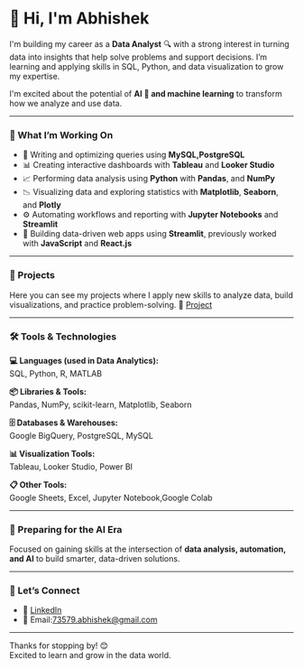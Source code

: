 # 👋 Hi, I'm Abhishek

I'm building my career as a **Data Analyst** 🔍 with a strong interest in turning data into insights that help solve problems and support decisions. I’m learning and applying skills in SQL, Python, and data visualization to grow my expertise.

I'm excited about the potential of **AI 🤖 and machine learning** to transform how we analyze and use data.

---

### 💼 What I’m Working On
- 🔎 Writing and optimizing queries using **MySQL,PostgreSQL**    
- 📊 Creating interactive dashboards with **Tableau** and **Looker Studio**
- 📈 Performing data analysis using **Python** with **Pandas**, and **NumPy**
- 📉 Visualizing data and exploring statistics with **Matplotlib**, **Seaborn**, and **Plotly**
- ⚙️ Automating workflows and reporting with **Jupyter Notebooks** and **Streamlit**
- 🚀 Building data-driven web apps using **Streamlit**, previously worked with **JavaScript** and **React.js**


---

### 📁 Projects
Here you can see my projects where I apply new skills to analyze data, build visualizations, and practice problem-solving.
🔗 [Project](https://www.datascienceportfol.io/dsabhishek)

---

### 🛠️ Tools & Technologies

**💻 Languages (used in Data Analytics):**  
SQL, Python, R, MATLAB

**📦 Libraries & Tools:**  
Pandas, NumPy, scikit-learn, Matplotlib, Seaborn

**🗄️ Databases & Warehouses:**  
Google BigQuery, PostgreSQL, MySQL

**📊 Visualization Tools:**  
Tableau, Looker Studio, Power BI

**📋 Other Tools:**  
Google Sheets, Excel, Jupyter Notebook,Google Colab

---

### 🤖 Preparing for the AI Era
Focused on gaining skills at the intersection of **data analysis, automation, and AI** to build smarter, data-driven solutions.

---

### 🤝 Let’s Connect

- 💼 [LinkedIn](https://www.linkedin.com/in/abhinest/) 
- 📧 Email:73579.abhishek@gmail.com

---

Thanks for stopping by! 😊  
Excited to learn and grow in the data world.


